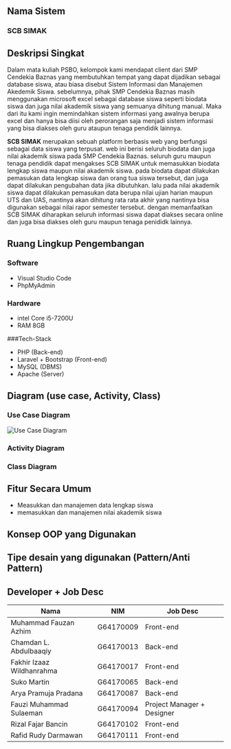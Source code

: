## Nama Sistem
### SCB SIMAK


## Deskripsi Singkat
Dalam mata kuliah PSBO, kelompok kami mendapat client dari SMP Cendekia Baznas yang membutuhkan tempat yang dapat dijadikan sebagai database siswa, atau biasa disebut Sistem Informasi dan Manajemen Akedemik Siswa. sebelumnya, pihak SMP Cendekia Baznas masih menggunakan microsoft excel sebagai database siswa seperti biodata siswa dan juga nilai akademik siswa yang semuanya dihitung manual. Maka dari itu kami ingin memindahkan sistem informasi yang awalnya berupa excel dan hanya bisa diisi oleh perorangan saja menjadi sistem informasi yang bisa diakses oleh guru ataupun tenaga pendidik lainnya.

**SCB SIMAK** merupakan sebuah platform berbasis web yang berfungsi sebagai data siswa yang terpusat. web ini berisi seluruh biodata dan juga nilai akademik siswa pada SMP Cendekia Baznas. seluruh guru maupun tenaga pendidik dapat mengakses SCB SIMAK untuk memasukkan biodata lengkap siswa maupun nilai akademik siswa. pada biodata dapat dilakukan pemasukan data lengkap siswa dan orang tua siswa tersebut, dan juga dapat dilakukan pengubahan data jika dibutuhkan. lalu pada nilai akademik siswa dapat dilakukan pemasukan data berupa nilai ujian harian maupun UTS dan UAS, nantinya akan dihitung rata rata akhir yang nantinya bisa digunakan sebagai nilai rapor semester tersebut. dengan memanfaatkan SCB SIMAK diharapkan seluruh informasi siswa dapat diakses secara online dan juga bisa diakses oleh guru maupun tenaga penididk lainnya.

## Ruang Lingkup Pengembangan
### Software
- Visual Studio Code
- PhpMyAdmin

### Hardware
- intel Core i5-7200U
- RAM 8GB

###Tech-Stack
- PHP (Back-end)
- Laravel + Bootstrap (Front-end)
- MySQL (DBMS)
- Apache (Server)

## Diagram (use case, Activity, Class)
### Use Case Diagram
![Use Case Diagram](https://user-images.githubusercontent.com/38348341/82389953-9af0c200-9a67-11ea-8809-520982a7ec71.png)

### Activity Diagram

### Class Diagram

## Fitur Secara Umum
- Measukkan dan manajemen data lengkap siswa
- memasukkan dan manajemen nilai akademik siswa

## Konsep OOP yang Digunakan


## Tipe desain yang digunakan (Pattern/Anti Pattern)


## Developer + Job Desc
| Nama | NIM | Job Desc |
|---	|---	|---	|
| Muhammad Fauzan Azhim | G64170009 | Front-end |
| Chamdan L. Abdulbaaqiy | G64170013 | Back-end | 
| Fakhir Izaaz Wildhanrahma | G64170017 | Front-end | 
| Suko Martin | G64170065 | Back-end |
| Arya Pramuja Pradana | G64170087 | Back-end |
| Fauzi Muhammad Sulaeman | G64170094 | Project Manager + Designer |
| Rizal Fajar Bancin | G64170102 | Front-end |
| Rafid Rudy Darmawan | G64170111 | Front-end |
